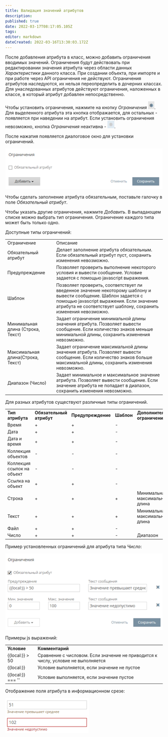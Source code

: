 ```yaml
---
title: Валидация значений атрибутов
description: 
published: true
date: 2022-03-17T08:17:05.105Z
tags: 
editor: markdown
dateCreated: 2022-03-16T13:30:03.172Z
---
```


После добавления атрибута в класс, можно добавить ограничения вводимых значений. Ограничения будут действовать при редактировании значения атрибута через области данных *Характеристики* данного класса. При создании объекта, при импорте и при работе через API ограничения не действуют. Ограничения атрибутов наследуются, их нельзя переопределить в дочерних классах. Для унаследованных атрибутов действуют ограничения, наложенных в классе, в который атрибут добавлен непосредственно.

Чтобы установить ограничения, нажмите на кнопку *Ограничения* ![image2017-11-7_16_3_41.png](/неосинтез/валидация-значений-атрибутов/image2017-11-7_16_3_41.png). Для выделенного атрибута эта кнопка отображается, для остальных - появляется при наведении на атрибут. Если установить ограничения невозможно, кнопка *Ограничения* неактивна - ![image2017-11-7_16_6_16.png](/неосинтез/валидация-значений-атрибутов/image2017-11-7_16_6_16.png).

После нажатия появляется диалоговое окно для установки ограничений.

![image2017-11-7_16_9_54.png](/неосинтез/валидация-значений-атрибутов/image2017-11-7_16_9_54.png)

Чтобы сделать заполнение атрибута обязательным, поставьте галочку в поле *Обязательный атрибут*.

Чтобы указать другие ограничения, нажмите *Добавить*. В выпадающем списке можно выбрать тип ограничения. Ограничение каждого типа может быть только одно.

Доступные типы ограничений:

|     |     |
| --- | --- |
| Ограничение | Описание |
| Обязательный атрибут | Делает заполнение атрибута обязательным. Если обязательный атрибут пуст, сохранить изменения невозможно. |
| Предупреждение | Позволяет проверить выполнение некоторого условия и вывести сообщение. Условие задается с помощью javascript выражения. |
| Шаблон | Позволяет проверить, соответствует ли введенное значение некоторому шаблону и вывести сообщение. Шаблон задается с помощью javascript выражения. Если значение атрибута не соответствует шаблону, сохранить изменения невозможно. |
| Минимальная длина (Строка, Текст) | Задает ограничение минимальной длины значения атрибута. Позволяет вывести сообщение. Если количество знаков меньше минимальной длины, сохранить изменения невозможно. |
| Максимальная длина(Строка, Текст) | Задает ограничение максимальной длины значения атрибута. Позволяет вывести сообщение. Если количество знаков больше максимальной длины, сохранить изменения невозможно. |
| Диапазон (Число) | Задает минимальное и максимальное значение атрибута. Позволяет вывести сообщение. Если значение атрибута не попадает в диапазон, сохранить изменения невозможно. |

Для разных атрибутов существуют различные типы ограничений.

|     |     |     |     |     |
| --- | --- | --- | --- | --- |
| **Тип атрибута** | **Обязательный атрибут** | **Предупреждение** | **Шаблон** | **Дополнительные ограничения** |
| Время | +   | +   | \-  |     |
| Дата | +   | +   | \-  |     |
| Дата и время | +   | +   | \-  |     |
| Коллекция объектов | \-  | \-  | \-  |     |
| Коллекция ссылок на объект | \-  | \-  | \-  |     |
| Ссылка на объект | +   | +   | \-  |     |
| Строка | +   | +   | +   | Минимальная/максимальная длина |
| Текст | +   | +   | +   | Минимальная/максимальная длина |
| Файл | +   | +   | \-  |     |
| Число | +   | +   | \-  | Диапазон |

Пример установленных ограничений для атрибута типа *Число*:

![image2017-11-7_16_56_54.png](/неосинтез/валидация-значений-атрибутов/image2017-11-7_16_56_54.png)

Примеры js выражений:

|     |     |
| --- | --- |
| **Условие** | **Комментарий** |
| {{local:}} > 50 | Сравнение с числовом. Если значение не приводится к числу, условие не выполняется |
| {{local:}} | Условие выполняется, если значение не пустое |
| {{local:}} === '' | Условие выполняется, если значение пустое |

Отображение поля атрибута в информационном срезе:

![image2017-11-7_16_58_18.png](/неосинтез/валидация-значений-атрибутов/image2017-11-7_16_58_18.png) ![image2017-11-7_16_58_49.png](/неосинтез/валидация-значений-атрибутов/image2017-11-7_16_58_49.png)